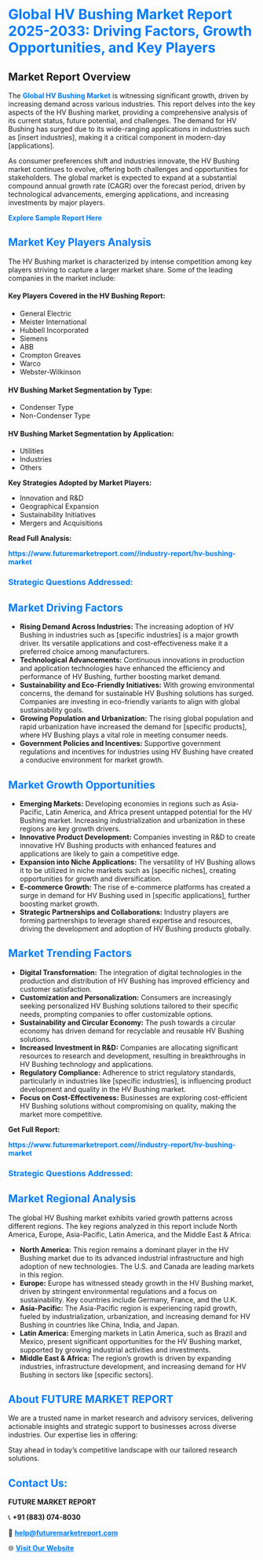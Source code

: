 <h1 style="color: #007BFF;">Global HV Bushing Market Report 2025-2033: Driving Factors, Growth Opportunities, and Key Players</h1>

<section id="overview">
<h2>Market Report Overview</h2>
<p>The <a href="https://www.futuremarketreport.com//industry-report/hv-bushing-market" style="color: #007BFF; text-decoration: none;"><strong>Global HV Bushing Market</strong></a> is witnessing significant growth, driven by increasing demand across various industries. This report delves into the key aspects of the HV Bushing market, providing a comprehensive analysis of its current status, future potential, and challenges. The demand for HV Bushing has surged due to its wide-ranging applications in industries such as [insert industries], making it a critical component in modern-day [applications].</p>
<p>As consumer preferences shift and industries innovate, the HV Bushing market continues to evolve, offering both challenges and opportunities for stakeholders. The global market is expected to expand at a substantial compound annual growth rate (CAGR) over the forecast period, driven by technological advancements, emerging applications, and increasing investments by major players.</p>
</section>

<section id="overview">
<p><a href="https://www.futuremarketreport.com//request-sample/reportId=82554" style="color: #007BFF; text-decoration: none;"><strong>Explore Sample Report Here</strong></a></p>
</section>

<section id="key-players">
<h2 style="color: #007BFF;">Market Key Players Analysis</h2>
<p>The HV Bushing market is characterized by intense competition among key players striving to capture a larger market share. Some of the leading companies in the market include:</p>
<h4>Key Players Covered in the HV Bushing Report:</h4>
<ul><li>General Electric</li><li>Meister International</li><li>Hubbell Incorporated</li><li>Siemens</li><li>ABB</li><li>Crompton Greaves</li><li>Warco</li><li>Webster-Wilkinson</li></ul>
<h4>HV Bushing Market Segmentation by Type:</h4>
<ul><li>Condenser Type</li><li>Non-Condenser Type</li></ul>

<h4>HV Bushing Market Segmentation by Application:</h4>
<ul><li>Utilities</li><li>Industries</li><li>Others</li></ul>
<p><strong>Key Strategies Adopted by Market Players:</strong></p>
<ul>
<li>Innovation and R&D</li>
<li>Geographical Expansion</li>
<li>Sustainability Initiatives</li>
<li>Mergers and Acquisitions</li>
</ul>
</section>

<section>
<p><strong>Read Full Analysis: </strong></p><a href="https://www.futuremarketreport.com//industry-report/hv-bushing-market" style="color: #007BFF; text-decoration: none;"><strong>https://www.futuremarketreport.com//industry-report/hv-bushing-market</strong></a>
<h3 style="color: #007BFF;">Strategic Questions Addressed:</h3>
</section>

<section id="driving-factors">
<h2 style="color: #007BFF;">Market Driving Factors</h2>
<ul>
<li><strong>Rising Demand Across Industries:</strong> The increasing adoption of HV Bushing in industries such as [specific industries] is a major growth driver. Its versatile applications and cost-effectiveness make it a preferred choice among manufacturers.</li>
<li><strong>Technological Advancements:</strong> Continuous innovations in production and application technologies have enhanced the efficiency and performance of HV Bushing, further boosting market demand.</li>
<li><strong>Sustainability and Eco-Friendly Initiatives:</strong> With growing environmental concerns, the demand for sustainable HV Bushing solutions has surged. Companies are investing in eco-friendly variants to align with global sustainability goals.</li>
<li><strong>Growing Population and Urbanization:</strong> The rising global population and rapid urbanization have increased the demand for [specific products], where HV Bushing plays a vital role in meeting consumer needs.</li>
<li><strong>Government Policies and Incentives:</strong> Supportive government regulations and incentives for industries using HV Bushing have created a conducive environment for market growth.</li>
</ul>
</section>

<section id="growth-opportunities">
<h2 style="color: #007BFF;">Market Growth Opportunities</h2>
<ul>
<li><strong>Emerging Markets:</strong> Developing economies in regions such as Asia-Pacific, Latin America, and Africa present untapped potential for the HV Bushing market. Increasing industrialization and urbanization in these regions are key growth drivers.</li>
<li><strong>Innovative Product Development:</strong> Companies investing in R&D to create innovative HV Bushing products with enhanced features and applications are likely to gain a competitive edge.</li>
<li><strong>Expansion into Niche Applications:</strong> The versatility of HV Bushing allows it to be utilized in niche markets such as [specific niches], creating opportunities for growth and diversification.</li>
<li><strong>E-commerce Growth:</strong> The rise of e-commerce platforms has created a surge in demand for HV Bushing used in [specific applications], further boosting market growth.</li>
<li><strong>Strategic Partnerships and Collaborations:</strong> Industry players are forming partnerships to leverage shared expertise and resources, driving the development and adoption of HV Bushing products globally.</li>
</ul>
</section>

<section id="trending-factors">
<h2 style="color: #007BFF;">Market Trending Factors</h2>
<ul>
<li><strong>Digital Transformation:</strong> The integration of digital technologies in the production and distribution of HV Bushing has improved efficiency and customer satisfaction.</li>
<li><strong>Customization and Personalization:</strong> Consumers are increasingly seeking personalized HV Bushing solutions tailored to their specific needs, prompting companies to offer customizable options.</li>
<li><strong>Sustainability and Circular Economy:</strong> The push towards a circular economy has driven demand for recyclable and reusable HV Bushing solutions.</li>
<li><strong>Increased Investment in R&D:</strong> Companies are allocating significant resources to research and development, resulting in breakthroughs in HV Bushing technology and applications.</li>
<li><strong>Regulatory Compliance:</strong> Adherence to strict regulatory standards, particularly in industries like [specific industries], is influencing product development and quality in the HV Bushing market.</li>
<li><strong>Focus on Cost-Effectiveness:</strong> Businesses are exploring cost-efficient HV Bushing solutions without compromising on quality, making the market more competitive.</li>
</ul>
</section>

<section>
<p><strong>Get Full Report: </strong></p><a href="https://www.futuremarketreport.com//industry-report/hv-bushing-market" style="color: #007BFF; text-decoration: none;"><strong>https://www.futuremarketreport.com//industry-report/hv-bushing-market</strong></a>
<h3 style="color: #007BFF;">Strategic Questions Addressed:</h3>
</section>


<section id="regional-analysis">
<h2 style="color: #007BFF;">Market Regional Analysis</h2>
<p>The global HV Bushing market exhibits varied growth patterns across different regions. The key regions analyzed in this report include North America, Europe, Asia-Pacific, Latin America, and the Middle East & Africa:</p>
<ul>
<li><strong>North America:</strong> This region remains a dominant player in the HV Bushing market due to its advanced industrial infrastructure and high adoption of new technologies. The U.S. and Canada are leading markets in this region.</li>
<li><strong>Europe:</strong> Europe has witnessed steady growth in the HV Bushing market, driven by stringent environmental regulations and a focus on sustainability. Key countries include Germany, France, and the U.K.</li>
<li><strong>Asia-Pacific:</strong> The Asia-Pacific region is experiencing rapid growth, fueled by industrialization, urbanization, and increasing demand for HV Bushing in countries like China, India, and Japan.</li>
<li><strong>Latin America:</strong> Emerging markets in Latin America, such as Brazil and Mexico, present significant opportunities for the HV Bushing market, supported by growing industrial activities and investments.</li>
<li><strong>Middle East & Africa:</strong> The region’s growth is driven by expanding industries, infrastructure development, and increasing demand for HV Bushing in sectors like [specific sectors].</li>
</ul>
</section>

<footer>
<h2 style="color: #007BFF;">About FUTURE MARKET REPORT</h2>
<p>We are a trusted name in market research and advisory services, delivering actionable insights and strategic support to businesses across diverse industries. Our expertise lies in offering:</p>

<p>Stay ahead in today’s competitive landscape with our tailored research solutions.</p>

<h2 style="color: #007BFF;">Contact Us:</h2>
<p><strong>FUTURE MARKET REPORT</strong></p>
<p>📞 <strong>+91 (883) 074-8030</strong></p>
<p>📧 <strong><a href="mailto:help@futuremarketreport.com" style="color: #007BFF;">help@futuremarketreport.com</a></strong></p>
<p>🌐 <strong><a href="https://www.futuremarketreport.com/" style="color: #007BFF;">Visit Our Website</a></strong></p>
</footer>